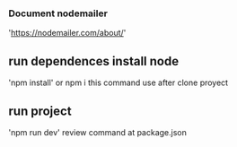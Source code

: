 ### Document nodemailer 
'https://nodemailer.com/about/'

## run dependences install node
'npm install' or npm i
this command use after clone proyect
## run project
'npm run dev'
review command at package.json 